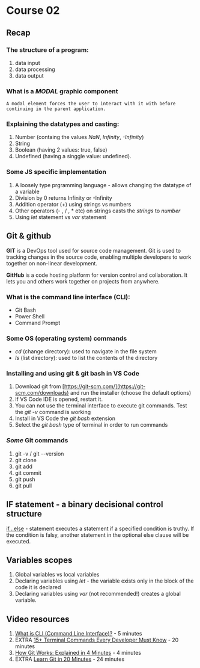 # Course 02
## Recap

### The structure of a program: 
1. data input
2. data processing    
3. data output

### What is a _MODAL_ graphic component
    A modal element forces the user to interact with it with before continuing in the parent application.

### Explaining the datatypes and casting: 
1. Number (containg the values _NaN_, _Infinity_, _-Infinity_)
2. String 
3. Boolean (having 2 values: true, false)
4. Undefined (having a singgle value: undefined).

### Some JS specific implementation
1. A loosely type prgramming language - allows changing the datatype of a variable
2. Division by 0 returns Infinity or -Infinity
3. Addition operator (+) using strings vs numbers
4. Other operators (- , / , * etc) on strings casts the _strings_ to _number_
5. Using _let_ statement vs _var_ statement

## Git & github

**GIT** is a DevOps tool used for source code management. Git is used to tracking changes in the source code, enabling multiple developers to work together on non-linear development.

**GitHub** is a code hosting platform for version control and collaboration. It lets you and others work together on projects from anywhere.

### What is the command line interface (CLI): 
* Git Bash 
* Power Shell
* Command Prompt

### Some OS (operating system) commands
* _cd_ (change directory): used to navigate in the file system
* _ls_ (list directory): used to list the contents of the directory

### Installing and using git & git bash in VS Code
1. Download git from [https://git-scm.com/](https://git-scm.com/downloads) and run the installer (choose the default options)
2. If VS Code IDE is opened, restart it. 
3. You can not use the terminal interface to execute git commands. Test the *git -v* command is working
3. Install in VS Code the *git bash* extension
4. Select the *git bash* type of terminal in order to run commands

### _Some_ Git commands
1. git -v / git --version
2. git clone
3. git add
4. git commit
5. git push
6. git pull


##  IF statement - a binary decisional control structure
[if...else](https://developer.mozilla.org/en-US/docs/Web/JavaScript/Reference/Statements/if...else)  - statement executes a statement if a specified condition is truthy. If the condition is falsy, another statement in the optional else clause will be executed.

## Variables scopes
1. Global variables vs local variables
2. Declaring variables using *let* - the variable exists only in the block of the code it is declared
3. Declaring variables using *var* (not recommended!) creates a global variable.


## Video resources
1. [What is CLI (Command Line Interface)?](https://youtu.be/GpN9lMbD6pw?si=qWMyxWYPzWmSC6_t) - 5 minutes
2. EXTRA [15+ Terminal Commands Every Developer Must Know](https://youtu.be/CV-ven_rxhw?si=t-TI9iVckjcqccMl) - 20 minutes
3. [How Git Works: Explained in 4 Minutes](https://youtu.be/e9lnsKot_SQ?si=egM7uOJ162EERplZ) - 4 minutes
4. EXTRA [Learn Git in 20 Minutes](https://youtu.be/IHaTbJPdB-s?si=cpzAGDWmkMZdsW_2) - 24 minutes